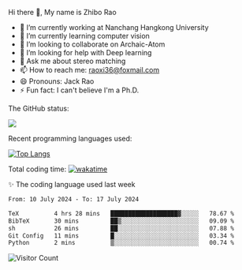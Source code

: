 Hi there 👋, My name is Zhibo Rao
- 🔭 I’m currently working at Nanchang Hangkong University
- 🌱 I’m currently learning computer vision
- 👯 I’m looking to collaborate on Archaic-Atom
- 🤔 I’m looking for help with Deep learning
- 💬 Ask me about stereo matching
- 📫 How to reach me: raoxi36@foxmail.com
- 😄 Pronouns: Jack Rao
- ⚡ Fun fact: I can't believe I'm a Ph.D.

The GitHub status:

![](https://github-readme-stats.vercel.app/api?username=ZhiboRao)

Recent programming languages used:

[![Top Langs](https://github-readme-stats.vercel.app/api/top-langs/?username=ZhiboRao&layout=compact)](https://github.com/anuraghazra/github-readme-stats)

Total coding time: [![wakatime](https://wakatime.com/badge/user/51ec5ec7-4742-4243-9eea-732ade32c0b7.svg)](https://wakatime.com/@51ec5ec7-4742-4243-9eea-732ade32c0b7)

✨ The coding language used last week 
<!--START_SECTION:waka-->

```txt
From: 10 July 2024 - To: 17 July 2024

TeX          4 hrs 28 mins   ███████████████████▓░░░░░   78.67 %
BibTeX       30 mins         ██▒░░░░░░░░░░░░░░░░░░░░░░   09.09 %
sh           26 mins         ██░░░░░░░░░░░░░░░░░░░░░░░   07.88 %
Git Config   11 mins         █░░░░░░░░░░░░░░░░░░░░░░░░   03.34 %
Python       2 mins          ▒░░░░░░░░░░░░░░░░░░░░░░░░   00.74 %
```

<!--END_SECTION:waka-->

![Visitor Count](https://profile-counter.glitch.me/Raohaocheng/count.svg)
